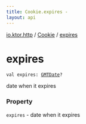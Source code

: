 ```yaml
---
title: Cookie.expires - 
layout: api
---
```


<div class='api-docs-breadcrumbs'><a href="../index.html">io.ktor.http</a> / <a href="index.html">Cookie</a> / <a href="./expires.html">expires</a></div>

# expires

<div class="signature"><code><span class="keyword">val </span><span class="identifier">expires</span><span class="symbol">: </span><a href="../../io.ktor.util.date/-g-m-t-date/index.html"><span class="identifier">GMTDate</span></a><span class="symbol">?</span></code></div>

date when it expires

### Property

<code>expires</code> - date when it expires